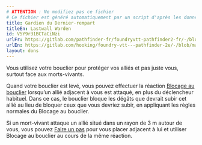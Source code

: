 ```yaml
---
# ATTENTION : Ne modifiez pas ce fichier
# Ce fichier est généré automatiquement par un script d'après les données du module Foundry VTT officiel et de sa traduction
title: Gardien du Dernier-rempart
titleEn: Lastwall Warden
id: V5Y9r31BCTaCiNzi
urlFr: https://gitlab.com/pathfinder-fr/foundryvtt-pathfinder2-fr/-/blob/master/data/feats/V5Y9r31BCTaCiNzi.htm
urlEn: https://gitlab.com/hooking/foundry-vtt---pathfinder-2e/-/blob/master/packs/data/feats.db/lastwall-warden.json
layout: dons
---
```

Vous utilisez votre bouclier pour protéger vos alliés et pas juste vous, surtout face aux morts-vivants.

Quand votre bouclier est levé, vous pouvez effectuer la réaction [Blocage au bouclier](blocage-au-bouclier.html) lorsqu’un allié adjacent à vous est attaqué, en plus du déclencheur habituel. Dans ce cas, le bouclier bloque les dégâts que devrait subir cet allié au lieu de bloquer ceux que vous devriez subir, en appliquant les règles normales du Blocage au bouclier.

Si un mort-vivant attaque un allié situé dans un rayon de 3 m autour de vous, vous pouvez [Faire un pas](../actions/faire-un-pas.html) pour vous placer adjacent à lui et utiliser Blocage au bouclier au cours de la même réaction.
